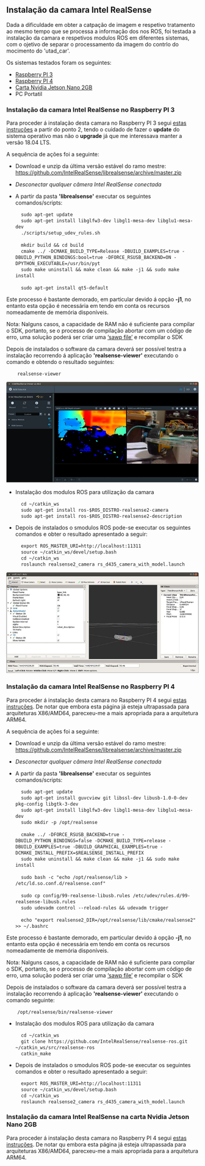 ## Instalação da camara Intel RealSense

Dada a dificuldade em obter a catpação de imagem e respetivo tratamento ao mesmo tempo que se processa a informação dos nos ROS, foi testada a instalação da camara e respetivos modulos ROS em diferentes sistemas, com o ojetivo de separar o processamento da imagem do contrlo do mocimento do 'utad_car'.

Os sistemas testados foram os seguintes:
- [Raspberry PI 3](#Instalação-da-camara-Intel-RealSense-no-Raspberry-PI-3)
- [Raspberry PI 4](#Instalação-da-camara-Intel-RealSense-no-Raspberry-PI-4)
- [Carta Nvidia Jetson Nano 2GB](#Instalação-da-camara-Intel-RealSense-na-carta-Nvidia-Jetson-Nano-2GB)
- PC Portatil

### Instalação da camara Intel RealSense no Raspberry PI 3
Para proceder á instalação desta camara no Raspberry PI 3 segui [estas instruções](https://dev.intelrealsense.com/docs/using-depth-camera-with-raspberry-pi-3#section-installation-instructions) a partir do ponto 2, tendo o cuidado de fazer o __update__ do sistema operativo mas não o __upgrade__ já que me interessava manter a versão 18.04 LTS.

A sequência de ações foi a seguinte:
- Download e unzip da última versão estável do ramo mestre: https://github.com/IntelRealSense/librealsense/archive/master.zip
- _Desconectar qualquer câmera Intel RealSense conectada_
- A partir da pasta __'librealsense'__ executar os seguintes comandos/scripts:

        sudo apt-get update 
        sudo apt-get install libglfw3-dev libgl1-mesa-dev libglu1-mesa-dev 
        ./scripts/setup_udev_rules.sh
        
        mkdir build && cd build
        cmake ../ -DCMAKE_BUILD_TYPE=Release -DBUILD_EXAMPLES=true -DBUILD_PYTHON_BINDINGS:bool=true -DFORCE_RSUSB_BACKEND=ON -DPYTHON_EXECUTABLE=/usr/bin/pyt
        sudo make uninstall && make clean && make -j1 && sudo make install
        
        sudo apt-get install qt5-default

Este processo é bastante demorado, em particular devido á opção __-j1__, no entanto esta opção é necessária em tendo em conta os recursos nomeadamente de memória disponíveis.

Nota: Nalguns casos, a capacidade de RAM não é suficiente para compilar o SDK, portanto, se o processo de compilação abortar com um código de erro, uma solução poderá ser criar  uma [‘sawp file’](./Swap%20files.md) e  recompilar o SDK

Depois de instalados o software da camara deverá ser possível testra a instalação recorrendo á aplicação __'realsense-viewer'__ executando o comando e obtendo o resultado seguintes:

        realsense-viewer

![RealSense-Viewer](../imgs/RealSense-Viewer.jpg)

- Instalação dos modulos ROS para utilização da camara

        cd ~/catkin_ws
        sudo apt-get install ros-$ROS_DISTRO-realsense2-camera
        sudo apt-get install ros-$ROS_DISTRO-realsense2-description

- Depois de instalados o smodulos ROS pode-se executar os seguintes comandos e obter o resultado apresentado a seguir:

        export ROS_MASTER_URI=http://localhost:11311
        source ~/catkin_ws/devel/setup.bash
        cd ~/catkin_ws
        roslaunch realsense2_camera rs_d435_camera_with_model.launch

![rs_d435_camera_with_model](../imgs/rs_d435_camera_with_model.jpg)

### Instalação da camara Intel RealSense no Raspberry PI 4
Para proceder á instalação desta camara no Raspberry PI 4 segui [estas instruções](https://answers.ros.org/question/363889/intel-realsens-on-ubuntu-2004-ros-noetic-installation-desription/). De notar que embora esta página já esteja ultrapassada para arquiteturas X86/AMD64, parecxeu-me a mais apropriada para a arquitetura ARM64.


A sequência de ações foi a seguinte:
- Download e unzip da última versão estável do ramo mestre: https://github.com/IntelRealSense/librealsense/archive/master.zip
- _Desconectar qualquer câmera Intel RealSense conectada_
- A partir da pasta __'librealsense'__ executar os seguintes comandos/scripts:

        sudo apt-get update
        sudo apt-get install guvcview git libssl-dev libusb-1.0-0-dev pkg-config libgtk-3-dev
        sudo apt-get install libglfw3-dev libgl1-mesa-dev libglu1-mesa-dev 
        sudo mkdir -p /opt/realsense
        
        cmake ../ -DFORCE_RSUSB_BACKEND=true -DBUILD_PYTHON_BINDINGS=false -DCMAKE_BUILD_TYPE=release -DBUILD_EXAMPLES=true -DBUILD_GRAPHICAL_EXAMPLES=true -DCMAKE_INSTALL_PREFIX=$REALSENSE_INSTALL_PREFIX
        sudo make uninstall && make clean && make -j1 && sudo make install
        
        sudo bash -c "echo /opt/realsense/lib > /etc/ld.so.conf.d/realsense.conf"
        
        sudo cp config/99-realsense-libusb.rules /etc/udev/rules.d/99-realsense-libusb.rules 
        sudo udevadm control --reload-rules && udevadm trigger
        
        echo "export realsense2_DIR=/opt/realsense/lib/cmake/realsense2" >> ~/.bashrc

Este processo é bastante demorado, em particular devido á opção __-j1__, no entanto esta opção é necessária em tendo em conta os recursos nomeadamente de memória disponíveis.

Nota: Nalguns casos, a capacidade de RAM não é suficiente para compilar o SDK, portanto, se o processo de compilação abortar com um código de erro, uma solução poderá ser criar  uma [‘sawp file’](./Swap%20files.md) e  recompilar o SDK

Depois de instalados o software da camara deverá ser possível testra a instalação recorrendo á aplicação __'realsense-viewer'__ executando o comando seguinte:

        /opt/realsense/bin/realsense-viewer

- Instalação dos modulos ROS para utilização da camara

        cd ~/catkin_ws
        git clone https://github.com/IntelRealSense/realsense-ros.git ~/catkin_ws/src/realsense-ros
        catkin_make

- Depois de instalados o smodulos ROS pode-se executar os seguintes comandos e obter o resultado apresentado a seguir:

        export ROS_MASTER_URI=http://localhost:11311
        source ~/catkin_ws/devel/setup.bash
        cd ~/catkin_ws
        roslaunch realsense2_camera rs_d435_camera_with_model.launch


### Instalação da camara Intel RealSense na carta Nvidia Jetson Nano 2GB
Para proceder á instalação desta camara no Raspberry PI 4 segui [estas instruções](https://answers.ros.org/question/363889/intel-realsens-on-ubuntu-2004-ros-noetic-installation-desription/). De notar qu embora esta página já esteja ultrapassada para arquiteturas X86/AMD64, parecxeu-me a mais apropriada para a arquitetura ARM64.
